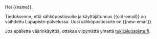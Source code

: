 Hei {{name}},

Tiedoksenne, että s&auml;hk&ouml;postiosoite ja k&auml;ytt&auml;j&auml;tunnus {{old-email}} on vaihdettu Lupapiste-palvelussa. Uusi s&auml;hk&ouml;postiosoite on {{new-email}}.

Jos ep&auml;ilette v&auml;&auml;rink&auml;ytt&ouml;&auml;, ottakaa viipym&auml;tt&auml; yhtett&auml; tuki@lupapiste.fi.

